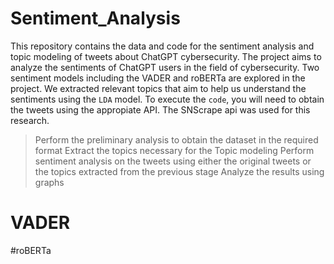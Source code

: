 # Sentiment_Analysis
This repository contains the data and code for the sentiment analysis and topic modeling of tweets about ChatGPT cybersecurity. The project aims to analyze the sentiments of ChatGPT users in the field of cybersecurity. Two sentiment models including the VADER and roBERTa are explored in the project. We extracted relevant topics that aim to help us understand the sentiments using the ``LDA`` model. To execute the `code`, you will need to obtain the tweets using the appropiate API. The SNScrape api was used for this research.
> Perform the preliminary analysis to obtain the dataset in the required format
> Extract the topics necessary for the Topic modeling
> Perform sentiment analysis on the tweets using either the original tweets or the topics extracted from the previous stage
> Analyze the results using graphs
# VADER

#roBERTa
> 
